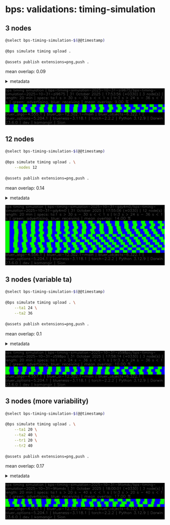 # bps: validations: timing-simulation

## 3 nodes

```bash
@select bps-timing-simulation-$(@@timestamp)

@bps simulate timing upload .

@assets publish extensions=png,push .
```


mean overlap: 0.09


<details>
<summary>metadata</summary>

```yaml
mean-overlap: 0.09
overlap:
- - 0.0
  - 0.11
  - 0.028333333333333332
- - 0.1
  - 0.0
  - 0.13166666666666665
- - 0.0375
  - 0.14416666666666667
  - 0.0

```

</details>


![image](https://github.com/kamangir/assets/blob/main/bps-timing-simulation-2025-10-31-zi9675/bps-timing-simulation-legend.png?raw=true)

## 12 nodes

```bash
@select bps-timing-simulation-$(@@timestamp)

@bps simulate timing upload . \
    --nodes 12

@assets publish extensions=png,push .
```


mean overlap: 0.14


<details>
<summary>metadata</summary>

```yaml
mean-overlap: 0.14
overlap:
- - 0.0
  - 0.085
  - 0.09416666666666666
  - 0.13333333333333333
  - 0.2125
  - 0.11333333333333333
  - 0.09416666666666666
  - 0.25666666666666665
  - 0.15083333333333335
  - 0.055
  - 0.25916666666666666
  - 0.051666666666666666
- - 0.07916666666666666
  - 0.0
  - 0.0575
  - 0.051666666666666666
  - 0.13666666666666666
  - 0.19583333333333333
  - 0.03916666666666667
  - 0.19916666666666666
  - 0.205
  - 0.035
  - 0.19416666666666665
  - 0.09
- - 0.09
  - 0.05583333333333333
  - 0.0
  - 0.09
  - 0.14333333333333334
  - 0.2
  - 0.05
  - 0.1925
  - 0.23
  - 0.0325
  - 0.18916666666666668
  - 0.0875
- - 0.125
  - 0.0425
  - 0.085
  - 0.0
  - 0.07583333333333334
  - 0.20916666666666667
  - 0.050833333333333335
  - 0.1425
  - 0.185
  - 0.09083333333333334
  - 0.135
  - 0.13333333333333333
- - 0.19083333333333333
  - 0.11416666666666667
  - 0.125
  - 0.059166666666666666
  - 0.0
  - 0.20416666666666666
  - 0.0875
  - 0.075
  - 0.1825
  - 0.15916666666666668
  - 0.05333333333333334
  - 0.17416666666666666
- - 0.12833333333333333
  - 0.20916666666666667
  - 0.21333333333333335
  - 0.21666666666666667
  - 0.22166666666666668
  - 0.0
  - 0.2425
  - 0.26416666666666666
  - 0.020833333333333332
  - 0.16166666666666665
  - 0.22833333333333333
  - 0.09666666666666666
- - 0.08416666666666667
  - 0.035
  - 0.04583333333333333
  - 0.05583333333333333
  - 0.105
  - 0.22666666666666666
  - 0.0
  - 0.16333333333333333
  - 0.2425
  - 0.05333333333333334
  - 0.15666666666666668
  - 0.10583333333333333
- - 0.24583333333333332
  - 0.1825
  - 0.17583333333333334
  - 0.13
  - 0.07333333333333333
  - 0.26166666666666666
  - 0.14833333333333334
  - 0.0
  - 0.23583333333333334
  - 0.22916666666666666
  - 0.0475
  - 0.27166666666666667
- - 0.17166666666666666
  - 0.22
  - 0.24916666666666668
  - 0.19916666666666666
  - 0.20333333333333334
  - 0.03
  - 0.25833333333333336
  - 0.245
  - 0.0
  - 0.1975
  - 0.20583333333333334
  - 0.13833333333333334
- - 0.05583333333333333
  - 0.04083333333333333
  - 0.04083333333333333
  - 0.09916666666666667
  - 0.18166666666666667
  - 0.14916666666666667
  - 0.06416666666666666
  - 0.24583333333333332
  - 0.17833333333333334
  - 0.0
  - 0.23666666666666666
  - 0.05
- - 0.24416666666666667
  - 0.17583333333333334
  - 0.17
  - 0.12
  - 0.0475
  - 0.21833333333333332
  - 0.13833333333333334
  - 0.04416666666666667
  - 0.19166666666666668
  - 0.21833333333333332
  - 0.0
  - 0.24416666666666667
- - 0.058333333333333334
  - 0.0975
  - 0.0975
  - 0.145
  - 0.19416666666666665
  - 0.08583333333333333
  - 0.12
  - 0.2841666666666667
  - 0.12333333333333334
  - 0.05416666666666667
  - 0.2575
  - 0.0

```

</details>


![image](https://github.com/kamangir/assets/blob/main/bps-timing-simulation-2025-10-31-gdy4m0/bps-timing-simulation-legend.png?raw=true)

## 3 nodes (variable ta)

```bash
@select bps-timing-simulation-$(@@timestamp)

@bps simulate timing upload . \
    --ta1 24 \
    --ta2 36

@assets publish extensions=png,push .
```


mean overlap: 0.1


<details>
<summary>metadata</summary>

```yaml
mean-overlap: 0.1
overlap:
- - 0.0
  - 0.10166666666666667
  - 0.08416666666666667
- - 0.1025
  - 0.0
  - 0.10583333333333333
- - 0.10666666666666667
  - 0.11666666666666667
  - 0.0

```

</details>


![image](https://github.com/kamangir/assets/blob/main/bps-timing-simulation-2025-10-31-z598po/bps-timing-simulation-legend.png?raw=true)

## 3 nodes (more variability)

```bash
@select bps-timing-simulation-$(@@timestamp)

@bps simulate timing upload . \
    --ta1 20 \
    --ta2 40 \
    --tr1 20 \
    --tr2 40

@assets publish extensions=png,push .
```


mean overlap: 0.17


<details>
<summary>metadata</summary>

```yaml
mean-overlap: 0.17
overlap:
- - 0.0
  - 0.135
  - 0.19666666666666666
- - 0.16
  - 0.0
  - 0.15916666666666668
- - 0.205
  - 0.14416666666666667
  - 0.0

```

</details>


![image](https://github.com/kamangir/assets/blob/main/bps-timing-simulation-2025-10-31-9fomdv/bps-timing-simulation-legend.png?raw=true)
